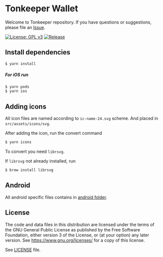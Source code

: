 # Tonkeeper Wallet

Welcome to Tonkeeper repository. If you have questions or suggestions, please file an [Issue](https://github.com/tonkeeper/wallet/issues/new/choose).

[![License: GPL v3](https://img.shields.io/badge/License-GPLv3-blue.svg)](LICENSE)
[![Release](https://img.shields.io/github/v/release/tonkeeper/wallet)](https://github.com/tonkeeper/wallet/releases)

## Install dependencies

```bash
$ yarn install
```

##### For iOS run
```bash
$ yarn pods
$ yarn ios
```

## Adding icons

All icon files are named according to `ic-name-24.svg` scheme. And placed in `src/assets/icons/svg`.

After adding the icon, run the convert command

```bash
$ yarn icons
```

To convert you need `librsvg`.

If `librsvg` not already installed, run

```bash
$ brew install librsvg
```

## Android

All android specific files contains in [android folder](android).


## License

The code and data files in this distribution are licensed under the terms of the GNU General Public License as published by the Free Software Foundation, either version 3 of the License, or (at your option) any later version.
See https://www.gnu.org/licenses/ for a copy of this license.

See [LICENSE](LICENSE) file.
